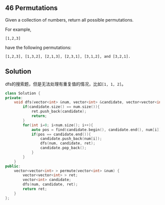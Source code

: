 ## 46	Permutations
Given a collection of numbers, return all possible permutations.

For example,
```
[1,2,3] 
```
have the following permutations:
```
[1,2,3], [1,3,2], [2,1,3], [2,3,1], [3,1,2], and [3,2,1].
```

## Solution
dfs的搜索题，但是无法处理有重复值的情况，比如`[1, 1, 2]`。
```C++
class Solution {
private:
    void dfs(vector<int> &num, vector<int> &candidate, vector<vector<int> > &ret){
        if(candidate.size() == num.size()){
            ret.push_back(candidate);
            return;
        }
        for(int i=0; i<num.size(); i++){
            auto pos = find(candidate.begin(), candidate.end(), num[i]);
            if(pos == candidate.end()){
                candidate.push_back(num[i]);
                dfs(num, candidate, ret);
                candidate.pop_back();
            }
        }
    }
public:
    vector<vector<int> > permute(vector<int> &num) {
        vector<vector<int> > ret;
        vector<int> candidate;
        dfs(num, candidate, ret);
        return ret;
    }
};
```
